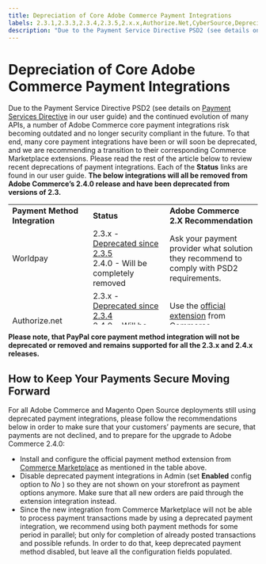 ```yaml
---
title: Depreciation of Core Adobe Commerce Payment Integrations
labels: 2.3.1,2.3.3,2.3.4,2.3.5,2.x.x,Authorize.Net,CyberSource,Depreciation of Core Magento Payment Integrations,FAQ,Magento Commerce,PSD2,eway,extensions,integrations,marketplace,payment,security,worldpay,Adobe Commerce,cloud infrastructure,Magento Open Source
description: "Due to the Payment Service Directive PSD2 (see details on [Payment Services Directive](https://docs.magento.com/m2/ee/user_guide/stores/compliance-payment-services-directive.html?utm_source=marketo&utm_medium=email&utm_campaign=191107-PR-DM-233-Customer-Launch-Support&mkt_tok=eyJpIjoiTWpVNE1HSTNORGhoTlRZMCIsInQiOiJjZSs2SG5Ic1Y1K0tIZ2MzZEl3T1hRamdGbXplOUFIUlErUGZlSlhzbWk5WE9RVGdrU3h2QTVRNnBvaE83Vjl4V2VLM0lCMzVcL1FlYVJuVlJTRzBLTENQU2x2UXJRZEpPQ0pNSHRmMFlYb1IxVk91ZWg2czNiUHRNeXM5MStTbGsifQ%3D%3D) in our user guide) and the continued evolution of many APIs, a number of Adobe Commerce core payment integrations risk becoming outdated and no longer security compliant in the future. To that end, many core payment integrations have been or will soon be deprecated, and we are recommending a transition to their corresponding Commerce Marketplace extensions. Please read the rest of the article below to review recent deprecations of payment integrations. Each of the **Status** links are found in our user guide. **The below integrations will all be removed from Adobe Commerce’s 2.4.0 release and have been deprecated from versions of 2.3.**"
---
```


# Depreciation of Core Adobe Commerce Payment Integrations

Due to the Payment Service Directive PSD2 (see details on [Payment Services Directive](https://docs.magento.com/m2/ee/user_guide/stores/compliance-payment-services-directive.html?utm_source=marketo&utm_medium=email&utm_campaign=191107-PR-DM-233-Customer-Launch-Support&mkt_tok=eyJpIjoiTWpVNE1HSTNORGhoTlRZMCIsInQiOiJjZSs2SG5Ic1Y1K0tIZ2MzZEl3T1hRamdGbXplOUFIUlErUGZlSlhzbWk5WE9RVGdrU3h2QTVRNnBvaE83Vjl4V2VLM0lCMzVcL1FlYVJuVlJTRzBLTENQU2x2UXJRZEpPQ0pNSHRmMFlYb1IxVk91ZWg2czNiUHRNeXM5MStTbGsifQ%3D%3D) in our user guide) and the continued evolution of many APIs, a number of Adobe Commerce core payment integrations risk becoming outdated and no longer security compliant in the future. To that end, many core payment integrations have been or will soon be deprecated, and we are recommending a transition to their corresponding Commerce Marketplace extensions. Please read the rest of the article below to review recent deprecations of payment integrations. Each of the **Status** links are found in our user guide. **The below integrations will all be removed from Adobe Commerce’s 2.4.0 release and have been deprecated from versions of 2.3.**

<table style="height: 243px;" width="712">
<tbody>
<tr>
<td style="width: 225.455px;"><strong>Payment Method Integration</strong></td>
<td style="width: 226.364px;"><strong>Status</strong></td>
<td style="width: 226.364px;"><strong>Adobe Commerce 2.X Recommendation</strong></td>
</tr>
<tr>
<td style="width: 225.455px;">Worldpay</td>
<td style="width: 226.364px;">2.3.x - <a href="https://docs.magento.com/m2/ee/user_guide/payment/worldpay.html">Deprecated since 2.3.5</a><br>2.4.0 - Will be completely removed</td>
<td style="width: 226.364px;">Ask your payment provider what solution they recommend to comply with PSD2 requirements.</td>
</tr>
<tr>
<td style="width: 225.455px;">Authorize.net</td>
<td style="width: 226.364px;">2.3.x - <a href="https://docs.magento.com/m2/ee/user_guide/payment/authorize-net.html">Deprecated since 2.3.4</a><br>2.4.0 - Will be completely removed</td>
<td style="width: 226.364px;">Use the <a href="https://marketplace.magento.com/authorizenet-magento-module-authorizenet.html">official extension</a> from Commerce Marketplace instead.</td>
</tr>
<tr>
<td style="width: 225.455px;">Authorize.net (Direct Post)</td>
<td style="width: 226.364px;">2.3.x - <a href="https://docs.magento.com/m2/ee/user_guide/payment/authorize-net-direct-post.html">Deprecated since 2.3.1</a><br>2.4.0 - Will be completely removed</td>
<td style="width: 226.364px;">Use the <a href="https://marketplace.magento.com/authorizenet-magento-module-authorizenet.html">official extension</a> from Commerce Marketplace instead.</td>
</tr>
<tr>
<td style="width: 225.455px;">CyberSource</td>
<td style="width: 226.364px;">2.3.x - <a href="https://docs.magento.com/m2/ee/user_guide/payment/cybersource.html">Deprecated since 2.3.3</a><br>2.4.0 - Will be completely removed</td>
<td style="width: 226.364px;">Use the <a href="https://marketplace.magento.com/cybersource-global-payment-management.html">official extension</a> from Commerce Marketplace instead.</td>
</tr>
<tr>
<td style="width: 225.455px;">eWay</td>
<td style="width: 226.364px;">2.3.x - <a href="https://docs.magento.com/m2/ee/user_guide/payment/eway.html">Deprecated since 2.3.3</a><br>2.4.0 - Will be completely removed</td>
<td style="width: 226.364px;">Ask your payment provider what solution they recommend to comply with PSD2 requirements.</td>
</tr>
</tbody>
</table>

  **Please note, that PayPal core payment method integration will not be deprecated or removed and remains supported for all the 2.3.x and 2.4.x releases.**

## How to Keep Your Payments Secure Moving Forward

For all Adobe Commerce and Magento Open Source deployments still using deprecated payment integrations, please follow the recommendations below in order to make sure that your customers’ payments are secure, that payments are not declined, and to prepare for the upgrade to Adobe Commerce 2.4.0:

* Install and configure the official payment method extension from [Commerce Marketplace](https://marketplace.magento.com/extensions/payments-security/payment-integration.html?_ga=2.108129217.2105547619.1564067043-238341041.1564067043) as mentioned in the table above.
* Disable deprecated payment integrations in Admin (set **Enabled** config option to *No* ) so they are not shown on your storefront as payment options anymore. Make sure that all new orders are paid through the extension integration instead.
* Since the new integration from Commerce Marketplace will not be able to process payment transactions made by using a deprecated payment integration, we recommend using both payment methods for some period in parallel; but only for completion of already posted transactions and possible refunds. In order to do that, keep deprecated payment method disabled, but leave all the configuration fields populated. 
